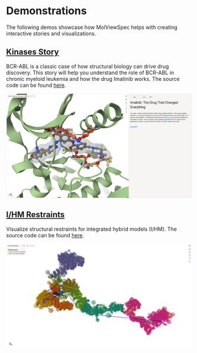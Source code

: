 # Demonstrations

The following demos showcase how MolViewSpec helps with creating interactive stories and visualizations.

## [Kinases Story](https://molstar.org/demos/mvs-kinase-story/)

BCR-ABL is a classic case of how structural biology can drive drug discovery. This story will help you 
understand the role of BCR-ABL in chronic myeloid leukemia and how the drug Imatinib works. The source code can be found
[here](https://github.com/molstar/molstar/tree/master/src/examples/mvs-kinase-story).

[![Kinases Story](./files/kinases.png 'Kinases Story')](https://molstar.org/demos/mvs-kinase-story/)

## [I/HM Restraints](https://molstar.org/demos/ihm-restraints/)

Visualize structural restraints for integrated hybrid models (I/HM). The source code can be found 
[here](https://github.com/molstar/molstar/tree/master/src/examples/ihm-restraints).

[![I/HM Restraints](./files/ihm-restraints.png 'I/HM Restraints')](https://molstar.org/demos/ihm-restraints/)